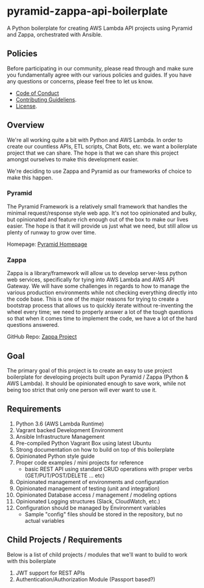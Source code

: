 # pyramid-zappa-api-boilerplate
A Python boilerplate for creating AWS Lambda API projects using Pyramid and Zappa, orchestrated with Ansible.

## Policies
Before participating in our community, please read through and make sure you fundamentally agree with our various
policies and guides. If you have any questions or concerns, please feel free to let us know.
 * [Code of Conduct](.github/CODE_OF_CONDUCT.md)
 * [Contributing Guideliens](.github/CONTRIBUTING.md).
 * [License](LICENSE).

## Overview
We're all working quite a bit with Python and AWS Lambda. In order to create our countless APIs, ETL scripts, Chat Bots,
etc. we want a boilerplate project that we can share. The hope is that we can share this project amongst ourselves to
make this development easier.

We're deciding to use Zappa and Pyramid as our frameworks of choice to make this happen.

### Pyramid
The Pyramid Framework is a relatively small framework that handles the minimal request/response style web app. It's not
too opinionated and bulky, but opinionated and feature rich enough out of the box to make our lives easier. The hope is
that it will provide us just what we need, but still allow us plenty of runway to grow over time.

Homepage: [Pyramid Homepage](https://trypyramid.com)

### Zappa
Zappa is a library/framework will allow us to develop server-less python web services, specifically for tying into AWS
Lambda and AWS API Gateway. We will have some challenges in regards to how to manage the various production environments
while not checking everything directly into the code base. This is one of the major reasons for trying to create a
bootstrap process that allows us to quickly iterate without re-inventing the wheel every time; we need to properly
answer a lot of the tough questions so that when it comes time to implement the code, we have a lot of the hard
questions answered.

GitHub Repo: [Zappa Project](https://github.com/Miserlou/Zappa)

## Goal
The primary goal of this project is to create an easy to use project boilerplate for developing projects built
upon Pyramid / Zappa (Python & AWS Lambda). It should be opinionated enough to save work, while not being too strict
that only one person will ever want to use it.

## Requirements
  1. Python 3.6 (AWS Lambda Runtime)
  1. Vagrant backed Development Environment
  1. Ansible Infrastructure Management
  1. Pre-compiled Python Vagrant Box using latest Ubuntu
  1. Strong documentation on how to build on top of this boilerplate
  1. Opinionated Python style guide
  1. Proper code examples / mini projects for reference
     * basic REST API using standard CRUD operations with proper verbs (GET/PUT/POST/DELETE ... etc)
  1. Opinionated management of environments and configuration
  1. Opinionated management of testing (unit and integration)
  1. Opinionated Database access / management / modeling options
  1. Opinionated Logging structures (Slack, CloudWatch, etc.)
  1. Configuration should be managed by Environment variables
     * Sample "config" files should be stored in the repository, but no actual variables

## Child Projects / Requirements
Below is a list of child projects / modules that we'll want to build to work with this boilerplate

  1. JWT support for REST APIs
  1. Authentication/Authorization Module (Passport based?)
  
